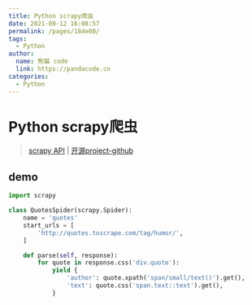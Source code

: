 ```yaml
---
title: Python scrapy爬虫
date: 2021-09-12 16:08:57
permalink: /pages/184e00/
tags: 
  - Python
author: 
  name: 熊猫 code
  link: https://pandacode.cn
categories: 
  - Python
---
```


# Python scrapy爬虫

> [scrapy API](https://docs.scrapy.org/zh/) | [开源project-github](https://github.com/scrapy/scrapy) 

## demo

```python
import scrapy

class QuotesSpider(scrapy.Spider):
    name = 'quotes'
    start_urls = [
        'http://quotes.toscrape.com/tag/humor/',
    ]

    def parse(self, response):
        for quote in response.css('div.quote'):
            yield {
                'author': quote.xpath('span/small/text()').get(),
                'text': quote.css('span.text::text').get(),
            } 
```

